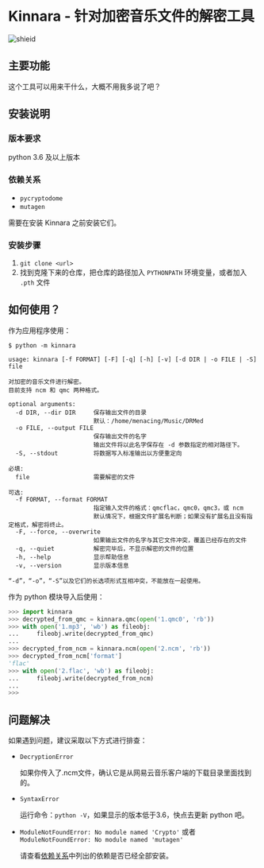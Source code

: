 # Kinnara - 针对加密音乐文件的解密工具

![shieid](https://img.shields.io/badge/python-3.6%2B-blue)

## 主要功能

这个工具可以用来干什么，大概不用我多说了吧？

## 安装说明

### 版本要求

python 3.6 及以上版本

### 依赖关系

- `pycryptodome`
- `mutagen`

需要在安装 Kinnara 之前安装它们。

### 安装步骤

1. `git clone <url>`
2. 找到克隆下来的仓库，把仓库的路径加入 `PYTHONPATH` 环境变量，或者加入 `.pth` 文件

## 如何使用？

作为应用程序使用：

```
$ python -m kinnara

usage: kinnara [-f FORMAT] [-F] [-q] [-h] [-v] [-d DIR | -o FILE | -S] file

对加密的音乐文件进行解密。
目前支持 ncm 和 qmc 两种格式。

optional arguments:
  -d DIR, --dir DIR     保存输出文件的目录
                        默认：/home/menacing/Music/DRMed
  -o FILE, --output FILE
                        保存输出文件的名字
                        输出文件将以此名字保存在 -d 参数指定的相对路径下。
  -S, --stdout          将数据写入标准输出以方便重定向

必填:
  file                  需要解密的文件

可选:
  -f FORMAT, --format FORMAT
                        指定输入文件的格式：qmcflac，qmc0，qmc3，或 ncm
                        默认情况下，根据文件扩展名判断；如果没有扩展名且没有指定格式，解密将终止。
  -F, --force, --overwrite
                        如果输出文件的名字与其它文件冲突，覆盖已经存在的文件
  -q, --quiet           解密完毕后，不显示解密的文件的位置
  -h, --help            显示帮助信息
  -v, --version         显示版本信息

“-d”，“-o”，“-S”以及它们的长选项形式互相冲突，不能放在一起使用。
```

作为 python 模块导入后使用：

```python
>>> import kinnara
>>> decrypted_from_qmc = kinnara.qmc(open('1.qmc0', 'rb'))
>>> with open('1.mp3', 'wb') as fileobj:
...     fileobj.write(decrypted_from_qmc)
...
>>> decrypted_from_ncm = kinnara.ncm(open('2.ncm', 'rb'))
>>> decrypted_from_ncm['format']
'flac'
>>> with open('2.flac', 'wb') as fileobj:
...     fileobj.write(decrypted_from_ncm)
...
>>>
```

## 问题解决

如果遇到问题，建议采取以下方式进行排查：

- `DecryptionError`

    如果你传入了.ncm文件，确认它是从网易云音乐客户端的下载目录里面找到的。

- `SyntaxError`

    运行命令：`python -V`，如果显示的版本低于3.6，快点去更新 python 吧。

- `ModuleNotFoundError: No module named 'Crypto'` 或者 `ModuleNotFoundError: No module named 'mutagen'`

    请查看[依赖关系](#依赖关系)中列出的依赖是否已经全部安装。

